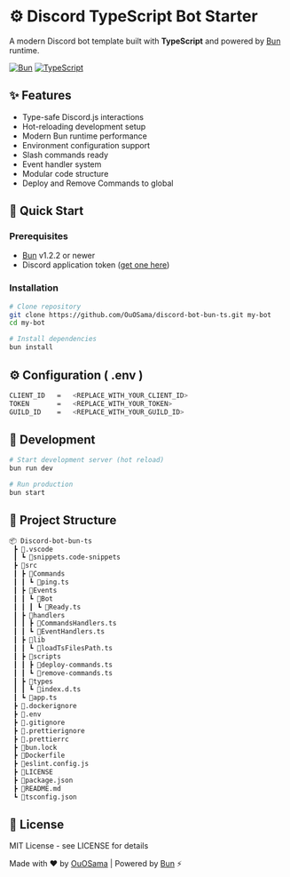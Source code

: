 # ⚙️ Discord TypeScript Bot Starter

A modern Discord bot template built with **TypeScript** and powered by [Bun](https://bun.sh) runtime. 

[![Bun](https://img.shields.io/badge/Runtime-Bun-%23000000.svg?style=flat&logo=bun)](https://bun.sh)
[![TypeScript](https://img.shields.io/badge/TypeScript-4.9.5-%233178C6.svg?logo=typescript)](https://www.typescriptlang.org/)

## ✨ Features

- Type-safe Discord.js interactions
- Hot-reloading development setup
- Modern Bun runtime performance
- Environment configuration support
- Slash commands ready
- Event handler system
- Modular code structure
- Deploy and Remove Commands to global 

## 🚀 Quick Start

### Prerequisites
- [Bun](https://bun.sh) v1.2.2 or newer
- Discord application token ([get one here](https://discord.com/developers/applications))

### Installation

```bash
# Clone repository
git clone https://github.com/OuOSama/discord-bot-bun-ts.git my-bot
cd my-bot

# Install dependencies
bun install
```

## ⚙️ Configuration ( .env )
``` bash
CLIENT_ID   =   <REPLACE_WITH_YOUR_CLIENT_ID>
TOKEN       =   <REPLACE_WITH_YOUR_TOKEN>
GUILD_ID    =   <REPLACE_WITH_YOUR_GUILD_ID>
```

## 🧪 Development
``` bash
# Start development server (hot reload)
bun run dev

# Run production
bun start
```

## 📁 Project Structure
``` bash
📦 Discord-bot-bun-ts
 ┣ 📂.vscode
 ┃ ┗ 📜snippets.code-snippets
 ┣ 📂src
 ┃ ┣ 📂Commands
 ┃ ┃ ┗ 📜ping.ts
 ┃ ┣ 📂Events
 ┃ ┃ ┗ 📂Bot
 ┃ ┃ ┃ ┗ 📜Ready.ts
 ┃ ┣ 📂handlers
 ┃ ┃ ┣ 📜CommandsHandlers.ts
 ┃ ┃ ┗ 📜EventHandlers.ts
 ┃ ┣ 📂lib
 ┃ ┃ ┗ 📜loadTsFilesPath.ts
 ┃ ┣ 📂scripts
 ┃ ┃ ┣ 📜deploy-commands.ts
 ┃ ┃ ┗ 📜remove-commands.ts
 ┃ ┣ 📂types
 ┃ ┃ ┗ 📜index.d.ts
 ┃ ┗ 📜app.ts
 ┣ 📜.dockerignore
 ┣ 📜.env
 ┣ 📜.gitignore
 ┣ 📜.prettierignore
 ┣ 📜.prettierrc
 ┣ 📜bun.lock
 ┣ 📜Dockerfile
 ┣ 📜eslint.config.js
 ┣ 📜LICENSE
 ┣ 📜package.json
 ┣ 📜README.md
 ┗ 📜tsconfig.json
```
## 📄 License
MIT License - see LICENSE for details

Made with ❤️ by [OuOSama](https://github.com/OuOSama) | Powered by [Bun](https://bun.sh) ⚡️